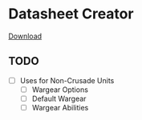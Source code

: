 # Datasheet Creator

[Download](https://github.com/hindlet/datasheet_creator/releases/download/v1.3/datasheet_creator.exe)

 

## TODO
- [ ] Uses for Non-Crusade Units
  - [ ] Wargear Options
  - [ ] Default Wargear
  - [ ] Wargear Abilities